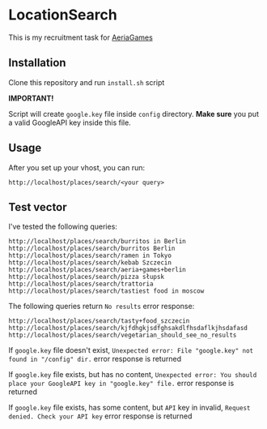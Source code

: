 LocationSearch
==============

This is my recruitment task for [AeriaGames](http://www.aeriagames.com/)

Installation
------------

Clone this repository and run `install.sh` script

**IMPORTANT!**

Script will create `google.key` file inside `config` directory. **Make sure** you put a valid GoogleAPI key inside this file.

Usage
-----

After you set up your vhost, you can run:

    http://localhost/places/search/<your query>

Test vector
-----------

I've tested the following queries:

    http://localhost/places/search/burritos in Berlin
    http://localhost/places/search/burritos Berlin
    http://localhost/places/search/ramen in Tokyo
    http://localhost/places/search/kebab Szczecin
    http://localhost/places/search/aeria+games+berlin
    http://localhost/places/search/pizza słupsk
    http://localhost/places/search/trattoria
    http://localhost/places/search/tastiest food in moscow

The following queries return `No results` error response:

    http://localhost/places/search/tasty+food_szczecin
    http://localhost/places/search/kjfdhgkjsdfghsakdlfhsdaflkjhsdafasd
    http://localhost/places/search/vegetarian_should_see_no_results

If `google.key` file doesn't exist, `Unexpected error: File "google.key" not found in "/config" dir.` error response is returned

If `google.key` file exists, but has no content, `Unexpected error: You should place your GoogleAPI key in "google.key" file.` error response is returned

If `google.key` file exists, has some content, but `API` key in invalid, `Request denied. Check your API key` error response is returned

